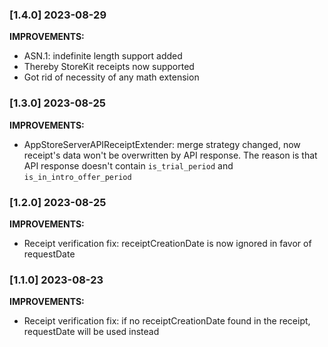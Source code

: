 ### [1.4.0] 2023-08-29

**IMPROVEMENTS:**

- ASN.1: indefinite length support added
- Thereby StoreKit receipts now supported
- Got rid of necessity of any math extension

### [1.3.0] 2023-08-25

**IMPROVEMENTS:**

- AppStoreServerAPIReceiptExtender: merge strategy changed, now receipt's data won't be overwritten by API response. The reason is that API response doesn't contain `is_trial_period` and `is_in_intro_offer_period`

### [1.2.0] 2023-08-25

**IMPROVEMENTS:**

- Receipt verification fix: receiptCreationDate is now ignored in favor of requestDate

### [1.1.0] 2023-08-23

**IMPROVEMENTS:**

- Receipt verification fix: if no receiptCreationDate found in the receipt, requestDate will be used instead
